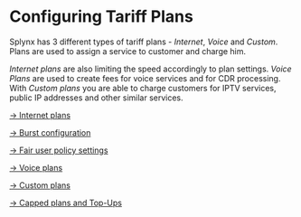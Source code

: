 Configuring Tariff Plans
========================

Splynx has 3 different types of tariff plans - _Internet_, _Voice_ and _Custom_. Plans are used to assign a service to customer and charge him.

_Internet plans_ are also limiting the speed accordingly to plan settings. _Voice Plans_ are used to create fees for voice services and for CDR processing. With _Custom plans_ you are able to charge customers for IPTV services, public IP addresses and other similar services.

[→ Internet plans](internet_plans/internet_plans.md)

[→ Burst configuration](burst_speed_concept/burst_speed_concept.md)

[→ Fair user policy settings](fair_user_policy/fair_user_policy.md)

[→ Voice plans](voice_plans/voice_plans.md)

[→ Custom plans](custom_plans/custom_plans.md)

[→ Capped plans and Top-Ups](capped_plans/capped_plans.md)
